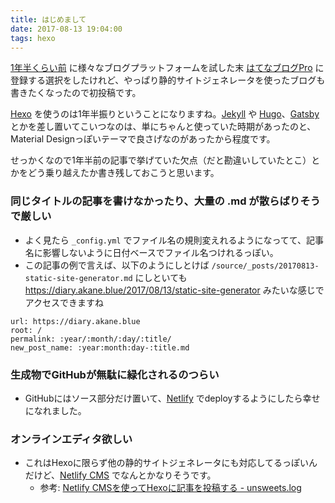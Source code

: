 ```yaml
---
title: はじめまして
date: 2017-08-13 19:04:00
tags: hexo
---
```


[1年半くらい前](http://dev.maud.io/entry/2016/03/15/hatenablog) に様々なブログプラットフォームを試した末 [はてなブログPro](http://hatenablog.com/guide/pro) に登録する選択をしたけれど、やっぱり静的サイトジェネレータを使ったブログも書きたくなったので初投稿です。

[Hexo](https://hexo.io/) を使うのは1年半振りということになりますね。[Jekyll](https://jekyllrb.com/) や [Hugo](https://gohugo.io/)、[Gatsby](https://www.gatsbyjs.org/) とかを差し置いてこいつなのは、単にちゃんと使っていた時期があったのと、Material Designっぽいテーマで良さげなのがあったから程度です。

せっかくなので1年半前の記事で挙げていた欠点（だと勘違いしていたとこ）とかをどう乗り越えたか書き残しておこうと思います。

### 同じタイトルの記事を書けなかったり、大量の .md が散らばりそうで厳しい

- よく見たら `_config.yml` でファイル名の規則変えれるようになってて、記事名に影響しないように日付ベースでファイル名つけれるっぽい。
- この記事の例で言えば、以下のようにしとけば `/source/_posts/20170813-static-site-generator.md` にしといても https://diary.akane.blue/2017/08/13/static-site-generator みたいな感じでアクセスできますね

```
url: https://diary.akane.blue
root: /
permalink: :year/:month/:day/:title/
new_post_name: :year:month:day-:title.md
```

### 生成物でGitHubが無駄に緑化されるのつらい

- GitHubにはソース部分だけ置いて、[Netlify](https://www.netlify.com/) でdeployするようにしたら幸せになれました。

### オンラインエディタ欲しい

- これはHexoに限らず他の静的サイトジェネレータにも対応してるっぽいんだけど、[Netlify CMS](https://www.netlifycms.org/) でなんとかなりそうです。
    - 参考: [Netlify CMSを使ってHexoに記事を投稿する - unsweets.log](https://blog.unsweets.net/2017/03/write-blog-with-netlify-cms.html)
